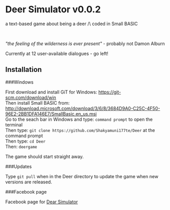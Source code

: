 # Deer Simulator v0.0.2

<p>a text-based game about being a deer /\ coded in Small BASIC</p></br>
<p><i>"the feeling of the wilderness is ever present"</i> - probably not Damon Alburn

Currently at 12 user-available dialogues - go left!

## Installation

###Windows

First download and install GiT for Windows: <a href src="https://git-scm.com/download/win"> https://git-scm.com/download/win</a></br>
Then install Small BASIC from: <a href src="http://download.microsoft.com/download/3/6/8/3684D9A0-C25C-4F50-96E2-2BB1DFA146E7/SmallBasic.en_us.msi">http://download.microsoft.com/download/3/6/8/3684D9A0-C25C-4F50-96E2-2BB1DFA146E7/SmallBasic.en_us.msi</a></br>
Go to the seach bar in Windows and type: ```command prompt``` to open the terminal </br>
Then type: ```git clone https://github.com/Shakyamuni177te/Deer``` at the command prompt </br>
Then type: ```cd Deer``` </br>
Then: ```deergame``` </br>

The game should start straight away.

###Updates

Type ```git pull``` when in the Deer directory to update the game when new versions are released.


###Facebook page

Facebook page for <a href src="https://www.facebook.com/pages/Deer-Simulator/">Dear Simulator</a>
